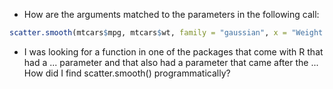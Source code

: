 + How are the arguments matched to the parameters  in the following call:
```r
scatter.smooth(mtcars$mpg, mtcars$wt, family = "gaussian", x = "Weight of car", y = "Miles per Gallon")
```


+ I was looking for a function in one of the packages that come with R
that had a ... parameter and that also had a parameter that came after the ...
How did I find scatter.smooth() programmatically?

<!--
```r
o = ls("package:stats")
i = sapply(o, function(x){ 
                 f = get(x, "package:stats"); 
                 if(is.function(f)) { 
				     p = names(formals(f)); 
					 ("..." %in% p && match("...", p) < length(p))
	             } else 
				    FALSE
	          })
```
-->
